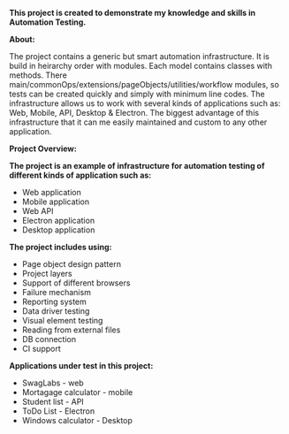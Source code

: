 **This project is created to demonstrate my knowledge and skills in Automation Testing.**

**About:**

The project contains a generic but smart automation infrastructure. It is build in heirarchy order with modules. Each model contains classes with methods. There main/commonOps/extensions/pageObjects/utilities/workflow modules, so tests can be created quickly and simply with minimum line codes. The infrastructure allows us to work with several kinds of applications such as: Web, Mobile, API, Desktop & Electron. The biggest advantage of this infrastructure that it can me easily maintained and custom to any other application.

**Project Overview:**

**The project is an example of infrastructure for automation testing of different kinds of application such as:**

- Web application
- Mobile application
- Web API
- Electron application
- Desktop application

**The project includes using:**

- Page object design pattern
- Project layers
- Support of different browsers
- Failure mechanism
- Reporting system
- Data driver testing
- Visual element testing
- Reading from external files
- DB connection
- CI support

**Applications under test in this project:**

- SwagLabs - web
- Mortagage calculator - mobile
- Student list - API
- ToDo List - Electron
- Windows calculator - Desktop
